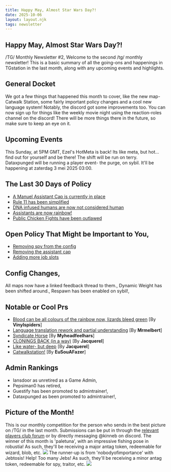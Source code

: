 ```yaml
---
title: Happy May, Almost Star Wars Day?!
date: 2025-10-06
layout: layout.njk
tags: newsletter
---
```

## Happy May, Almost Star Wars Day?!
/TG/ Monthly Newsletter #2,
Welcome to the second /tg/ monthly newsletter!
This is a basic summary of all the going-ons and happenings in TGstation in the last month, along with any upcoming events and highlights.

## General Docket
We got a few things that happened this month to cover, like the new map- Catwalk Station, some fairly important policy changes and a cool new language system!
Notably, the discord got some improvements too. You can now sign up for things like the weekly movie night using the reaction-roles channel on the discord! There will be more things there in the future, so make sure to keep an eye on it.

## Upcoming Events
This Sunday, at 5PM GMT, Ezel's HotMeta is back! Its like meta, but hot... find out for yourself and be there! The shift will be run on terry.
Dataxpunged will be running a player event- the purge, on sybil. It'll be happening at zaterdag 3 mei 2025 03:00.

## The Last 30 Days of Policy
- [A Manuel Assistant Cap is currently in place](https://forums.tgstation13.org/viewtopic.php?p=776305)
- [Rule 11 has been simplified](https://forums.tgstation13.org/viewtopic.php?p=776413)
- [DNA infused humans are now not considered human](https://forums.tgstation13.org/viewtopic.php?t=38555)
- [Assistants are now rainbow!](https://forums.tgstation13.org/viewtopic.php?p=776729)
- [Public Chicken Fights have been outlawed](https://forums.tgstation13.org/viewtopic.php?p=776291)

## Open Policy That Might be Important to You,
- [Removing spy from the config](https://forums.tgstation13.org/viewtopic.php?t=38584)
- [Removing the assistant cap](https://forums.tgstation13.org/viewtopic.php?t=38582)
- [Adding more job slots](https://forums.tgstation13.org/viewtopic.php?t=38559)

## Config Changes,
All maps now have a linked feedback thread to them.,
Dynamic Weight has been shifted around.,
Respawn has been enabled on sybil!,

## Notable or Cool Prs
- [Blood can be all colours of the rainbow now, lizards bleed green](https://github.com/tgstation/tgstation/pull/90593) [By **Vinylspiders**]
- [Language translation rework and partial understanding](https://github.com/tgstation/tgstation/pull/90252) [By **Mrmelbert**]
- [Syndicate Horse](https://github.com/tgstation/tgstation/pull/90517) [By **Myheadfeelhars**]
- [CLONINGS BACK (in a way)](https://github.com/tgstation/tgstation/pull/90754) [By **Jacquerel**]
- [Like water- but deep](https://github.com/tgstation/tgstation/pull/90587) [By **Jacquerel**]
- [Catwalkstation!](https://github.com/tgstation/tgstation/pull/90532) [By **EuSouAFazer**]

## Admin Rankings
- Iansdoor as unretired as a Game Admin,
- Pepsiman0 has retired,
- Guestify has been promoted to admintrainer!,
- Dataxpunged as been promoted to admintrainer!,

## Picture of the Month!
This is our monthly competition for the person who sends in the best picture on /TG/ in the last month. Submissions can be put in through the [relevant players club forum](https://forums.tgstation13.org/viewtopic.php?p=777597) or by directly messaging @kinneb on discord.
The winner of this month is 'paletuna', with an impressive fishing pose in robustia!
As such, they'll be receiving a major antag token, redeemable for wizard, blob, etc.
![](/assets/img/newsletter1-05-2025.png)
The runner-up is from 'nobodyofimportance' with Jebtosis! Help! Too many Jebs!
As such, they'll be receiving a minor antag token, redeemable for spy, traitor, etc.
![](/assets/img/newsletter2-05-2025.png)